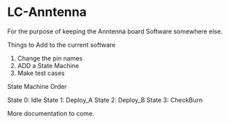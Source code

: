 # LC-Anntenna
For the purpose of keeping the Anntenna board Software somewhere else.

Things to Add to the current software
1. Change the pin names
2. ADD a State Machine
3. Make test cases

State Machine Order

State 0: Idle 
State 1: Deploy_A
State 2: Deploy_B
State 3: CheckBurn


More documentation to come.
